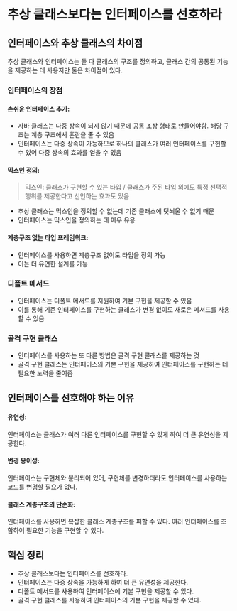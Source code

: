 # 추상 클래스보다는 인터페이스를 선호하라

## 인터페이스와 추상 클래스의 차이점

추상 클래스와 인터페이스는 둘 다 클래스의 구조를 정의하고, 클래스 간의 공통된 기능을 제공하는 데 사용지만 둘은 차이점이 있다.

### 인터페이스의 장점

#### 손쉬운 인터페이스 추가:

- 자바 클래스는 다중 상속이 되지 않기 때문에 공통 조상 형태로 만들어야함. 해당 구조는 계층 구조에서 혼란을 줄 수 있음
- 인터페이스는 다중 상속이 가능하므로 하나의 클래스가 여러 인터페이스를 구현할 수 있어 다중 상속의 효과를 얻을 수 있음

#### 믹스인 정의:

> 믹스인: 클래스가 구현할 수 있는 타입 / 클래스가 주된 타입 외에도 특정 선택적 행위를 제공한다고 선언하는 효과도 있음

- 추상 클래스는 믹스인을 정의할 수 없는데 기존 클래스에 덧씌울 수 없기 때문
- 인터페이스는 믹스인을 정의하는 데 매우 유용

#### 계층구조 없는 타입 프레임워크:

- 인터페이스를 사용하면 계층구조 없이도 타입을 정의 가능
- 이는 더 유연한 설계를 가능

### 디폴트 메서드

- 인터페이스는 디폴트 메서드를 지원하여 기본 구현을 제공할 수 있음
- 이를 통해 기존 인터페이스를 구현하는 클래스가 변경 없이도 새로운 메서드를 사용할 수 있음

### 골격 구현 클래스

- 인터페이스를 사용하는 또 다른 방법은 골격 구현 클래스를 제공하는 것
- 골격 구현 클래스는 인터페이스의 기본 구현을 제공하여 인터페이스를 구현하는 데 필요한 노력을 줄여줌

## 인터페이스를 선호해야 하는 이유

#### 유연성:

인터페이스는 클래스가 여러 다른 인터페이스를 구현할 수 있게 하여 더 큰 유연성을 제공한다.

#### 변경 용이성:

인터페이스는 구현체와 분리되어 있어, 구현체를 변경하더라도 인터페이스를 사용하는 코드를 변경할 필요가 없다.

#### 클래스 계층구조의 단순화:

인터페이스를 사용하면 복잡한 클래스 계층구조를 피할 수 있다. 여러 인터페이스를 조합하여 필요한 기능을 구현할 수 있다.

## 핵심 정리

- 추상 클래스보다는 인터페이스를 선호하라.
- 인터페이스는 다중 상속을 가능하게 하여 더 큰 유연성을 제공한다.
- 디폴트 메서드를 사용하여 인터페이스에 기본 구현을 제공할 수 있다.
- 골격 구현 클래스를 사용하여 인터페이스의 기본 구현을 제공할 수 있다.

